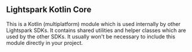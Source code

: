 ## Lightspark Kotlin Core

This is a Kotlin (multiplatform) module which is used internally by other Lightspark SDKs. It
contains shared utilities and helper classes which are used by the other SDKs. It usually won't be
necessary to include this module directly in your project.
